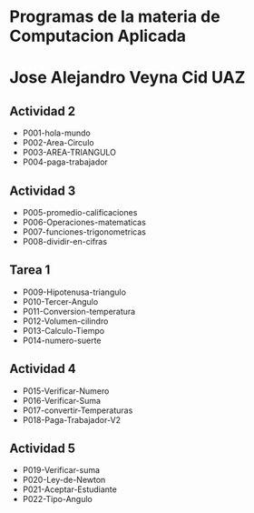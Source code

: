 # Programas de la materia de Computacion Aplicada
# Jose Alejandro Veyna Cid UAZ

## Actividad 2
- P001-hola-mundo
- P002-Area-Circulo
- P003-AREA-TRIANGULO
- P004-paga-trabajador

## Actividad 3
- P005-promedio-calificaciones
- P006-Operaciones-matematicas
- P007-funciones-trigonometricas
- P008-dividir-en-cifras

## Tarea 1
- P009-Hipotenusa-triangulo
- P010-Tercer-Angulo
- P011-Conversion-temperatura
- P012-Volumen-cilindro
- P013-Calculo-Tiempo
- P014-numero-suerte

## Actividad 4
- P015-Verificar-Numero
- P016-Verificar-Suma
- P017-convertir-Temperaturas
- P018-Paga-Trabajador-V2

## Actividad 5
- P019-Verificar-suma
- P020-Ley-de-Newton
- P021-Aceptar-Estudiante
- P022-Tipo-Angulo
